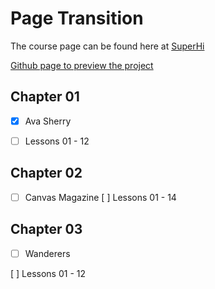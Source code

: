 # Page Transition

The course page can be found here at [SuperHi](https://www.superhi.com/catalog/smooth-page-transitions-effects/ava-sherry)

[Github page to preview the project](https://hazim.github.io/pagetransition/)

## Chapter 01
 - [x] Ava Sherry

- [ ] Lessons 01 - 12

## Chapter 02
 - [ ] Canvas Magazine
 [ ] Lessons 01 - 14

## Chapter 03
 - [ ] Wanderers

[ ] Lessons 01 - 12
